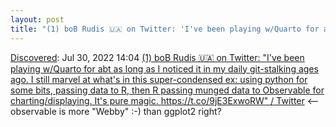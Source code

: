 ```yaml
---
layout: post
title: "(1) boB Rudis 🇺🇦 on Twitter: 'I've been playing w/Quarto for abt as long as I noticed it in my daily git-stalking ages ago. I still marvel at what's in this super-condensed ex: using python for some bits, passing data to R, then R passing munged data to Observable for charting/displaying. It's pure magic. https://t.co/9jE3ExwoRW' / Twitter"
---
```

[Discovered](http://rolandtanglao.com/2020/07/29/p1-blogthis-checkvist-list-links-to-blog/): Jul 30, 2022 14:04  [(1) boB Rudis 🇺🇦 on Twitter: "I've been playing w/Quarto for abt as long as I noticed it in my daily git-stalking ages ago. I still marvel at what's in this super-condensed ex: using python for some bits, passing data to R, then R passing munged data to Observable for charting/displaying. It's pure magic. https://t.co/9jE3ExwoRW" / Twitter](https://twitter.com/hrbrmstr/status/1553043936482136065) <-- observable is more "Webby" :-) than ggplot2 right?
